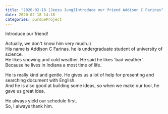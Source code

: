 ```yaml
---
title: "2020-02-18 [Jeesu Jung]Introduce our friend Addison C Farinas"
date: 2020-02-18 14:18
categories: purdueProject
---
```

  

Introduce our friend!  
  
Actually, we don't know him very much.:)  
His name is Addison C Farinas. he is undergraduate student of university of science.  
He likes snowing and cold weather. He said he likes 'bad weather'.  
Because he lives in Indiana a most time of life.  

He is really kind and gentle. He gives us a lot of help for presenting and searching document with English.  
And he is also good at building some ideas, so when we make our tool, he gave us great idea.   
    
He always yield our schedule first.  
So, I always thank him.  